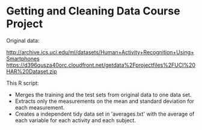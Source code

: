 # Getting and Cleaning Data Course Project

Original data:

http://archive.ics.uci.edu/ml/datasets/Human+Activity+Recognition+Using+Smartphones
https://d396qusza40orc.cloudfront.net/getdata%2Fprojectfiles%2FUCI%20HAR%20Dataset.zip

This R script:
- Merges the training and the test sets from original data to one data set.
- Extracts only the measurements on the mean and standard deviation for each measurement.
- Creates a independent tidy data set in 'averages.txt' with the average of each variable for each activity and each subject.
